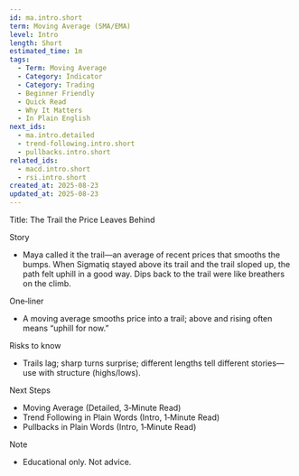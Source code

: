 ```yaml
---
id: ma.intro.short
term: Moving Average (SMA/EMA)
level: Intro
length: Short
estimated_time: 1m
tags:
  - Term: Moving Average
  - Category: Indicator
  - Category: Trading
  - Beginner Friendly
  - Quick Read
  - Why It Matters
  - In Plain English
next_ids:
  - ma.intro.detailed
  - trend-following.intro.short
  - pullbacks.intro.short
related_ids:
  - macd.intro.short
  - rsi.intro.short
created_at: 2025-08-23
updated_at: 2025-08-23
---
```


Title: The Trail the Price Leaves Behind

Story
- Maya called it the trail—an average of recent prices that smooths the bumps. When Sigmatiq stayed above its trail and the trail sloped up, the path felt uphill in a good way. Dips back to the trail were like breathers on the climb.

One‑liner
- A moving average smooths price into a trail; above and rising often means “uphill for now.”

Risks to know
- Trails lag; sharp turns surprise; different lengths tell different stories—use with structure (highs/lows).

Next Steps
- Moving Average (Detailed, 3‑Minute Read)
- Trend Following in Plain Words (Intro, 1‑Minute Read)
- Pullbacks in Plain Words (Intro, 1‑Minute Read)

Note
- Educational only. Not advice.

